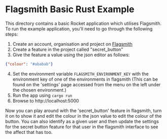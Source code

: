 # Flagsmith Basic Rust Example

This directory contains a basic Rocket application which utilises Flagsmith. To run the example application, you'll 
need to go through the following steps:

1. Create an account, organisation and project on [Flagsmith](https://flagsmith.com)
2. Create a feature in the project called "secret_button"
3. Give the feature a value using the json editor as follows: 

```json
{"colour": "#ababab"}
```

4. Set the environment variable `FLAGSMITH_ENVIRONMENT_KEY` with the environment key of one of the environments 
in flagsmith (This can be found on the 'settings' page accessed from the menu on the left under the chosen environment.)
5. Run the app using `cargo run`
6. Browse to http://localhost:5000

Now you can play around with the 'secret_button' feature in flagsmith, turn it on to show it and edit the colour in the
json value to edit the colour of the button. You can also identify as a given user and then update the settings for the
secret button feature for that user in the flagsmith interface to see the affect that has too. 
